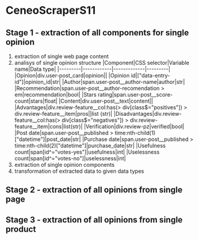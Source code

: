 # CeneoScraperS11
## Stage 1 - extraction of all components for single opinion 
1. extraction of single web page content
2. analisys of single opinion structure 
|Component|CSS selector|Variable name|Data type|
|---------|------------|-------------|---------|
|Opinion|div.user-post_card|opinion||
|Opinion id|["data-entry-id"]|opinion_id|str|
|Author|span.user-post__author-name|author|str|
|Recommendation|span.user-post__author-recomendation > em|recommendation|bool|
|Stars rating|span.user-post__score-count|stars|float|
|Content|div.user-post__text|content||
|Advantages|div.review-feature__col:has(> div[class$="positives"]) > div.review-feature__item|pros||list (str)|
|Disadvantages|div.review-feature__col:has(> div[class$="negatives"]) > div.review-feature__item|cons|list(str)|
|Verification|div.review-pz|verified|bool|
|Post date|span.user-post__published > time:nth-child(1)["datetime"]|post_date|str|
|Purchase date|span.user-post__published > time:nth-child(2)["datetime"]|purchase_date|str|
|Usefulness count|span[id^="votes-yes"]|usefulness|int|
|Uselessness count|span[id^="votes-no"]|uselessness|int|
3. extraction of single opinion components
4. transformation of extracted data to given data types

## Stage 2 - extraction of all opinions from single page

## Stage 3 - extraction of all opinions from single product